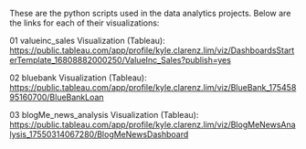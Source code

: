 These are the python scripts used in the data analytics projects. Below are the links for each of their visualizations:

01 valueinc_sales Visualization (Tableau): https://public.tableau.com/app/profile/kyle.clarenz.lim/viz/DashboardsStarterTemplate_16808882000250/ValueInc_Sales?publish=yes

02 bluebank Visualization (Tableau): https://public.tableau.com/app/profile/kyle.clarenz.lim/viz/BlueBank_17545895160700/BlueBankLoan

03 blogMe_news_analysis Visualization (Tableau): https://public.tableau.com/app/profile/kyle.clarenz.lim/viz/BlogMeNewsAnalysis_17550314067280/BlogMeNewsDashboard
